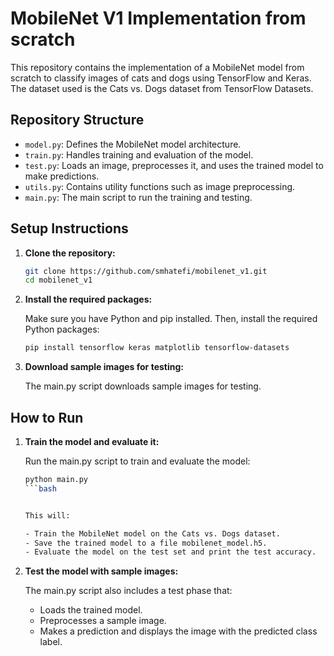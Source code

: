 # MobileNet V1 Implementation from scratch

This repository contains the implementation of a MobileNet model from scratch to classify images of cats and dogs using TensorFlow and Keras. The dataset used is the Cats vs. Dogs dataset from TensorFlow Datasets.

## Repository Structure

- `model.py`: Defines the MobileNet model architecture.
- `train.py`: Handles training and evaluation of the model.
- `test.py`: Loads an image, preprocesses it, and uses the trained model to make predictions.
- `utils.py`: Contains utility functions such as image preprocessing.
- `main.py`: The main script to run the training and testing.

## Setup Instructions

1. **Clone the repository:**
   ```bash
   git clone https://github.com/smhatefi/mobilenet_v1.git
   cd mobilenet_v1

2. **Install the required packages:**
   
   Make sure you have Python and pip installed. Then, install the required Python packages:
   ```bash
   pip install tensorflow keras matplotlib tensorflow-datasets

3. **Download sample images for testing:**

   The main.py script downloads sample images for testing.

## How to Run

1. **Train the model and evaluate it:**

   Run the main.py script to train and evaluate the model:
   ```bash
   python main.py
   ```bash


   This will:
   
   - Train the MobileNet model on the Cats vs. Dogs dataset.
   - Save the trained model to a file mobilenet_model.h5.
   - Evaluate the model on the test set and print the test accuracy.

2. **Test the model with sample images:**

   The main.py script also includes a test phase that:

   - Loads the trained model.
   - Preprocesses a sample image.
   - Makes a prediction and displays the image with the predicted class label.

